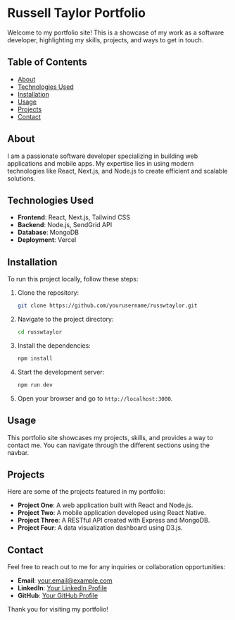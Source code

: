 # Russell Taylor Portfolio

Welcome to my portfolio site! This is a showcase of my work as a software developer, highlighting my skills, projects, and ways to get in touch.

## Table of Contents

-   [About](#about)
-   [Technologies Used](#technologies-used)
-   [Installation](#installation)
-   [Usage](#usage)
-   [Projects](#projects)
-   [Contact](#contact)

## About

I am a passionate software developer specializing in building web applications and mobile apps. My expertise lies in using modern technologies like React, Next.js, and Node.js to create efficient and scalable solutions.

## Technologies Used

-   **Frontend**: React, Next.js, Tailwind CSS
-   **Backend**: Node.js, SendGrid API
-   **Database**: MongoDB
-   **Deployment**: Vercel

## Installation

To run this project locally, follow these steps:

1. Clone the repository:

    ```bash
    git clone https://github.com/yourusername/russwtaylor.git
    ```

2. Navigate to the project directory:

    ```bash
    cd russwtaylor
    ```

3. Install the dependencies:

    ```bash
    npm install
    ```

4. Start the development server:

    ```bash
    npm run dev
    ```

5. Open your browser and go to `http://localhost:3000`.

## Usage

This portfolio site showcases my projects, skills, and provides a way to contact me. You can navigate through the different sections using the navbar.

## Projects

Here are some of the projects featured in my portfolio:

-   **Project One**: A web application built with React and Node.js.
-   **Project Two**: A mobile application developed using React Native.
-   **Project Three**: A RESTful API created with Express and MongoDB.
-   **Project Four**: A data visualization dashboard using D3.js.

## Contact

Feel free to reach out to me for any inquiries or collaboration opportunities:

-   **Email**: your.email@example.com
-   **LinkedIn**: [Your LinkedIn Profile](https://www.linkedin.com/in/yourprofile)
-   **GitHub**: [Your GitHub Profile](https://github.com/yourusername)

Thank you for visiting my portfolio!

